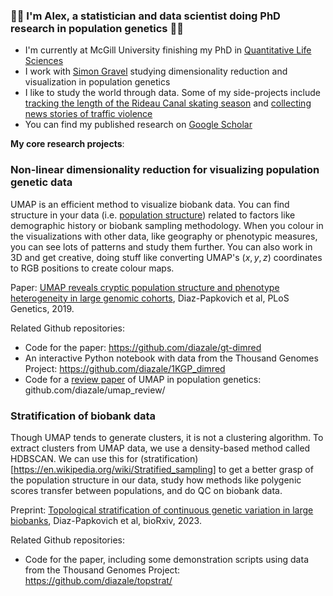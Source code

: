 ### 🧮🧬 I'm Alex, a statistician and data scientist doing PhD research in population genetics 🧬🧮

- I'm currently at McGill University finishing my PhD in [Quantitative Life Sciences](https://www.mcgill.ca/qls/)
- I work with [Simon Gravel](https://gravellab.github.io/) studying dimensionality reduction and visualization in population genetics
- I like to study the world through data. Some of my side-projects include [tracking the length of the Rideau Canal skating season](https://github.com/diazale/skateway) and [collecting news stories of traffic violence](https://github.com/diazale/death_by_car)
- You can find my published research on [Google Scholar](https://scholar.google.ca/citations?hl=en&user=CwGsVS0AAAAJ)

__My core research projects__:

### Non-linear dimensionality reduction for visualizing population genetic data

UMAP is an efficient method to visualize biobank data. You can find structure in your data (i.e. [population structure](https://en.wikipedia.org/wiki/Population_structure_(genetics))) related to factors like demographic history or biobank sampling methodology. When you colour in the visualizations with other data, like geography or phenotypic measures, you can see lots of patterns and study them further. You can also work in 3D and get creative, doing stuff like converting UMAP's $(x,y,z)$ coordinates to RGB positions to create colour maps.

Paper: [UMAP reveals cryptic population structure and phenotype heterogeneity in large genomic cohorts](https://journals.plos.org/plosgenetics/article?id=10.1371/journal.pgen.1008432), Diaz-Papkovich et al, PLoS Genetics, 2019.

Related Github repositories:
* Code for the paper: https://github.com/diazale/gt-dimred
* An interactive Python notebook with data from the Thousand Genomes Project: https://github.com/diazale/1KGP_dimred
* Code for a [review paper](https://www.nature.com/articles/s10038-020-00851-4) of UMAP in population genetics: github.com/diazale/umap_review/

### Stratification of biobank data

Though UMAP tends to generate clusters, it is not a clustering algorithm. To extract clusters from UMAP data, we use a density-based method called HDBSCAN. We can use this for (stratification)[https://en.wikipedia.org/wiki/Stratified_sampling] to get a better grasp of the population structure in our data, study how methods like polygenic scores transfer between populations, and do QC on biobank data.

Preprint: [Topological stratification of continuous genetic variation in large biobanks](https://www.biorxiv.org/content/10.1101/2023.07.06.548007v1.abstract), Diaz-Papkovich et al, bioRxiv, 2023.

Related Github repositories:
* Code for the paper, including some demonstration scripts using data from the Thousand Genomes Project: https://github.com/diazale/topstrat/

<!--
**diazale/diazale** is a ✨ _special_ ✨ repository because its `README.md` (this file) appears on your GitHub profile.

Here are some ideas to get you started:

- 🔭 I’m currently working on ...
- 🌱 I’m currently learning ...
- 👯 I’m looking to collaborate on ...
- 🤔 I’m looking for help with ...
- 💬 Ask me about ...
- 📫 How to reach me: ...
- 😄 Pronouns: ...
- ⚡ Fun fact: ...
-->

